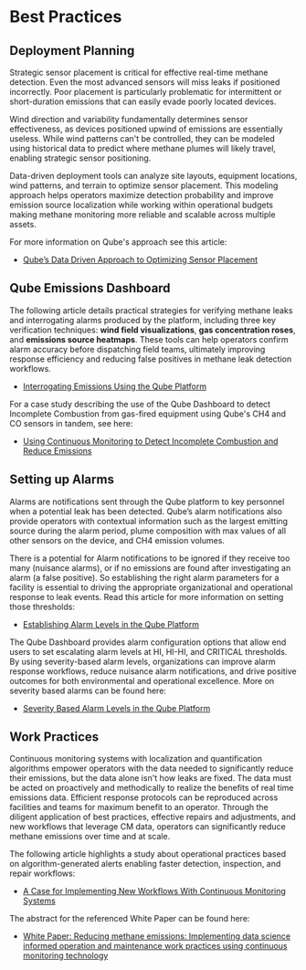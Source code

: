 # Best Practices

## Deployment Planning
Strategic sensor placement is critical for effective real-time methane detection. Even the most advanced sensors will miss leaks if positioned incorrectly. Poor placement is particularly problematic for intermittent or short-duration emissions that can easily evade poorly located devices.

Wind direction and variability fundamentally determines sensor effectiveness, as devices positioned upwind of emissions are essentially useless. While wind patterns can't be controlled, they can be modeled using historical data to predict where methane plumes will likely travel, enabling strategic sensor positioning.

Data-driven deployment tools can analyze site layouts, equipment locations, wind patterns, and terrain to optimize sensor placement. This modeling approach helps operators maximize detection probability and improve emission source localization while working within operational budgets making methane monitoring more reliable and scalable across multiple assets.

For more information on Qube's approach see this article:

* [Qube’s Data Driven Approach to Optimizing Sensor Placement](https://www.qubeiot.com/expert-insights/optimized-device-placement)

## Qube Emissions Dashboard
The following article details practical strategies for verifying methane leaks and interrogating alarms produced by the platform, including three key verification techniques: **wind field visualizations**, **gas concentration roses**, and **emissions source heatmaps**. These tools can help operators confirm alarm accuracy before dispatching field teams, ultimately improving response efficiency and reducing false positives in methane leak detection workflows.
* [Interrogating Emissions Using the Qube Platform](https://www.qubeiot.com/expert-insights/interrogating-emissions-using-the-qube-platform)

For a case study describing the use of the Qube Dashboard to detect Incomplete Combustion from gas-fired equipment using Qube's CH4 and CO sensors in tandem, see here:
* [Using Continuous Monitoring to Detect Incomplete Combustion and Reduce Emissions](https://www.qubeiot.com/expert-insights/using-continuous-monitoring-to-detect-incomplete-combustion-and-reduce-emissions)

## Setting up Alarms
Alarms are notifications sent through the Qube platform to key personnel when a potential leak has been detected. Qube’s alarm notifications also provide operators with contextual information such as the largest emitting source during the alarm period, plume composition with max values of all other sensors on the device, and CH4 emission volumes.

There is a potential for Alarm notifications to be ignored if they receive too many (nuisance alarms), or if no emissions are found after investigating an alarm (a false positive). So establishing the right alarm parameters for a facility is essential to driving the appropriate organizational and operational response to leak events. Read this article for more information on setting those thresholds:

* [Establishing Alarm Levels in the Qube Platform](https://www.qubeiot.com/expert-insights/establishing-alarm-levels-in-a-continuous-monitoring-system)

The Qube Dashboard provides alarm configuration options that allow end users to set escalating alarm levels at HI, HI-HI, and CRITICAL thresholds. By using severity-based alarm levels, organizations can improve alarm response workflows, reduce nuisance alarm notifications, and drive positive outcomes for both environmental and operational excellence. More on severity based alarms can be found here:

* [Severity Based Alarm Levels in the Qube Platform](https://www.qubeiot.com/expert-insights/severity-based-alarm-levels-in-the-qube-platform)

## Work Practices
Continuous monitoring systems with localization and quantification algorithms empower operators with the data needed to significantly reduce their emissions, but the data alone isn't how leaks are fixed. The data must be acted on proactively and methodically to realize the benefits of real time emissions data. Efficient response protocols can be reproduced across facilities and teams for maximum benefit to an operator. Through the diligent application of best practices, effective repairs and adjustments, and new workflows that leverage CM data, operators can significantly reduce methane emissions over time and at scale. 

The following article highlights a study about operational practices based on algorithm-generated alerts enabling faster detection, inspection, and repair workflows:

* [A Case for Implementing New Workflows With Continuous Monitoring Systems](https://www.qubeiot.com/expert-insights/a-case-for-implementing-new-workflows-with-continuous-monitoring-systems)

The abstract for the referenced White Paper can be found here:
* [White Paper: Reducing methane emissions: Implementing data science informed operation and maintenance work practices using continuous monitoring technology](https://www.qubeiot.com/expert-insights/spe-data-science-informed-operation-and-maintenance-work-practices-using-continuous-monitoring-technology)

